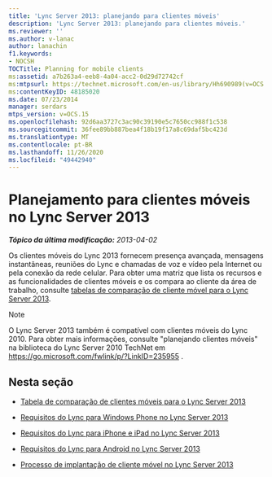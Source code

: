 ```yaml
---
title: 'Lync Server 2013: planejando para clientes móveis'
description: 'Lync Server 2013: planejando para clientes móveis.'
ms.reviewer: ''
ms.author: v-lanac
author: lanachin
f1.keywords:
- NOCSH
TOCTitle: Planning for mobile clients
ms:assetid: a7b263a4-eeb8-4a04-acc2-0d29d72742cf
ms:mtpsurl: https://technet.microsoft.com/en-us/library/Hh690989(v=OCS.15)
ms:contentKeyID: 48185020
ms.date: 07/23/2014
manager: serdars
mtps_version: v=OCS.15
ms.openlocfilehash: 92d6aa3727c3ac90c39190e5c7650cc988f1c538
ms.sourcegitcommit: 36fee89bb887bea4f18b19f17a8c69daf5bc423d
ms.translationtype: MT
ms.contentlocale: pt-BR
ms.lasthandoff: 11/26/2020
ms.locfileid: "49442940"
---
```

# <a name="planning-for-mobile-clients-in-lync-server-2013"></a>Planejamento para clientes móveis no Lync Server 2013

<div data-xmlns="http://www.w3.org/1999/xhtml">

<div class="topic" data-xmlns="http://www.w3.org/1999/xhtml" data-msxsl="urn:schemas-microsoft-com:xslt" data-cs="https://msdn.microsoft.com/">

<div data-asp="https://msdn2.microsoft.com/asp">



</div>

<div id="mainSection">

<div id="mainBody">

<span> </span>

_**Tópico da última modificação:** 2013-04-02_

Os clientes móveis do Lync 2013 fornecem presença avançada, mensagens instantâneas, reuniões do Lync e chamadas de voz e vídeo pela Internet ou pela conexão da rede celular. Para obter uma matriz que lista os recursos e as funcionalidades de clientes móveis e os compara ao cliente da área de trabalho, consulte [tabelas de comparação de cliente móvel para o Lync Server 2013](lync-server-2013-mobile-client-comparison-tables.md).

<div>


> [!NOTE]  
> O Lync Server 2013 também é compatível com clientes móveis do Lync 2010. Para obter mais informações, consulte "planejando clientes móveis" na biblioteca do Lync Server 2010 TechNet em <A href="https://go.microsoft.com/fwlink/p/?linkid=235955">https://go.microsoft.com/fwlink/p/?LinkID=235955</A> .



</div>

<div>

## <a name="in-this-section"></a>Nesta seção

  - [Tabela de comparação de clientes móveis para o Lync Server 2013](lync-server-2013-mobile-client-comparison-tables.md)

  - [Requisitos do Lync para Windows Phone no Lync Server 2013](lync-server-2013-lync-for-windows-phone-requirements.md)

  - [Requisitos do Lync para iPhone e iPad no Lync Server 2013](lync-server-2013-lync-for-iphone-and-ipad-requirements.md)

  - [Requisitos do Lync para Android no Lync Server 2013](lync-server-2013-lync-for-android-requirements.md)

  - [Processo de implantação de cliente móvel no Lync Server 2013](lync-server-2013-mobile-client-deployment-process.md)

</div>

</div>

<span> </span>

</div>

</div>

</div>

